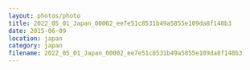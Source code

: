 ```yaml
---
layout: photos/photo
title: 2022_05_01_Japan_00002_ee7e51c8531b49a5855e109da8f148b3
date: 2015-06-09
location: japan
category: japan
filename: 2022_05_01_Japan_00002_ee7e51c8531b49a5855e109da8f148b3
---
```

